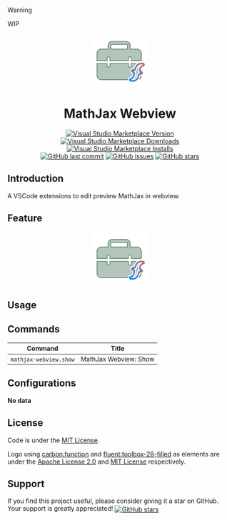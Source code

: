<br>

> [!WARNING]
> WIP

<p align="center">
<img src="https://github.com/howcasperwhat/mathjax-webview/blob/main/assets/logo.png?raw=true" width="120" alt="logo" />
</p>

<h1 align="center">MathJax Webview</h1>

<p align="center">
<a href="https://marketplace.visualstudio.com/items?itemName=howcasperwhat.mathjax-webview" target="__blank"><img src="https://img.shields.io/visual-studio-marketplace/v/howcasperwhat.mathjax-webview.svg?color=blue&amp;label=VS%20Code%20Marketplace&logo=visual-studio-code" alt="Visual Studio Marketplace Version" /></a>
<a href="https://marketplace.visualstudio.com/items?itemName=howcasperwhat.mathjax-webview" target="__blank"><img src="https://img.shields.io/visual-studio-marketplace/d/howcasperwhat.mathjax-webview.svg?color=BD976A" alt="Visual Studio Marketplace Downloads" /></a>
<a href="https://marketplace.visualstudio.com/items?itemName=howcasperwhat.mathjax-webview" target="__blank"><img src="https://img.shields.io/visual-studio-marketplace/i/howcasperwhat.mathjax-webview.svg?color=63ba83" alt="Visual Studio Marketplace Installs" /></a>
<br/>
<a href="https://github.com/howcasperwhat/mathjax-webview" target="__blank"><img src="https://img.shields.io/github/last-commit/howcasperwhat/mathjax-webview.svg?color=c977be" alt="GitHub last commit" /></a>
<a href="https://github.com/howcasperwhat/mathjax-webview/issues" target="__blank"><img src="https://img.shields.io/github/issues/howcasperwhat/mathjax-webview.svg?color=a38eed" alt="GitHub issues" /></a>
<a href="https://github.com/howcasperwhat/mathjax-webview" target="__blank"><img alt="GitHub stars" src="https://img.shields.io/github/stars/howcasperwhat/mathjax-webview?style=social"></a>
</p>

## Introduction

A VSCode extensions to edit preview MathJax in webview.

## Feature

<p align="center">
<img src="https://github.com/howcasperwhat/mathjax-webview/blob/main/assets/logo.png?raw=true" alt="feature" width="120"/>
</p>

## Usage

## Commands

<!-- commands -->

| Command                | Title                 |
| ---------------------- | --------------------- |
| `mathjax-webview.show` | MathJax Webview: Show |

<!-- commands -->

## Configurations

<!-- configs -->

**No data**

<!-- configs -->

## License

Code is under the [MIT License](https://github.com/howcasperwhat/mathjax-webview/blob/main/LICENSE).

Logo using [carbon:function](https://github.com/carbon-design-system/carbon) and [fluent:toolbox-28-filled](https://github.com/microsoft/fluentui-system-icons/blob/main/assets/Toolbox/SVG/ic_fluent_toolbox_28_filled.svg?short_path=009d427) as elements are under the [Apache License 2.0](https://github.com/carbon-design-system/carbon/blob/main/LICENSE) and [MIT License](https://github.com/microsoft/fluentui-system-icons/blob/main/LICENSE) respectively.

## Support

If you find this project useful, please consider giving it a star on GitHub. Your support is greatly appreciated! <a href="https://github.com/howcasperwhat/mathjax-webview" target="__blank"><img alt="GitHub stars" src="https://img.shields.io/badge/Github-🌟-688D78?logo=github" align="center"></a>
